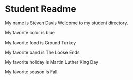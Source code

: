 # Student Readme
My name is Steven Davis Welcome to my student directory.

My favorite color is blue

My favorite food is Ground Turkey

My favorite band is The Loose Ends

My favorite holiday is Martin Luther King Day

My favorite season is Fall.